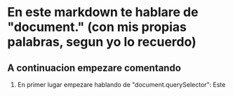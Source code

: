 # En este markdown te hablare de "document." (con mis propias palabras, segun yo lo recuerdo)

## A continuacion empezare comentando 

1. En primer lugar empezare hablando de "document.querySelector":
   Este 




